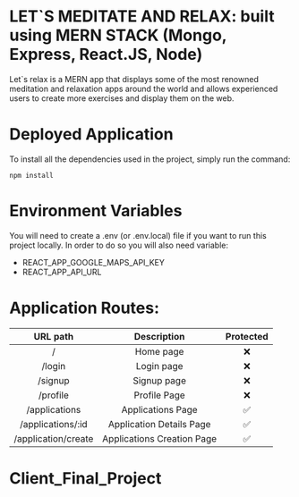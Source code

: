 # LET`S MEDITATE AND RELAX: built using MERN STACK (Mongo, Express, React.JS, Node)

Let`s relax is a MERN app that displays some of the most renowned meditation and relaxation apps around the world and allows
experienced users to create more exercises and display them on the web.

# Deployed Application

To install all the dependencies used in the project, simply run the command:

```
npm install
```

# Environment Variables

You will need to create a .env (or .env.local) file if you want to run this project locally. In order to do so you will also need variable:

- REACT_APP_GOOGLE_MAPS_API_KEY
- REACT_APP_API_URL

# Application Routes:

|              URL path               |        Description        | Protected |
| :---------------------------------: | :-----------------------: | :-------: |
|                  /                  |         Home page         |    ❌     |
|               /login                |        Login page         |    ❌     |
|               /signup               |        Signup page        |    ❌     |
|              /profile               |       Profile Page        |    ❌     |
|            /applications            |    Applications Page      |    ✅     |
|          /applications/:id          | Application Details Page  |    ✅     |
|         /application/create         | Applications Creation Page|    ✅     |

# Client_Final_Project
